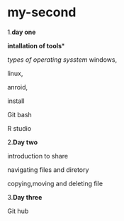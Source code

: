 # my-second
1.**day one**

**intallation of tools***

*types of operating sysstem*
windows,

linux,

anroid,

install

Git bash

R studio

2.**Day two**

introduction to share

navigating files and diretory

copying,moving and deleting  file  

3.**Day three**


Git hub




